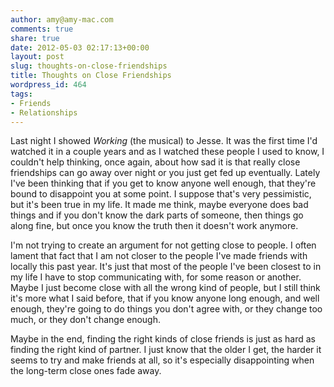 ```yaml
---
author: amy@amy-mac.com
comments: true
share: true
date: 2012-05-03 02:17:13+00:00
layout: post
slug: thoughts-on-close-friendships
title: Thoughts on Close Friendships
wordpress_id: 464
tags:
- Friends
- Relationships
---
```


Last night I showed _Working_ (the musical) to Jesse. It was the first time I'd watched it in a couple years and as I watched these people I used to know, I couldn't help thinking, once again, about how sad it is that really close friendships can go away over night or you just get fed up eventually. Lately I've been thinking that if you get to know anyone well enough, that they're bound to disappoint you at some point. I suppose that's very pessimistic, but it's been true in my life. It made me think, maybe everyone does bad things and if you don't know the dark parts of someone, then things go along fine, but once you know the truth then it doesn't work anymore.

I'm not trying to create an argument for not getting close to people. I often lament that fact that I am not closer to the people I've made friends with locally this past year. It's just that most of the people I've been closest to in my life I have to stop communicating with, for some reason or another. Maybe I just become close with all the wrong kind of people, but I still think it's more what I said before, that if you know anyone long enough, and well enough, they're going to do things you don't agree with, or they change too much, or they don't change enough.

Maybe in the end, finding the right kinds of close friends is just as hard as finding the right kind of partner. I just know that the older I get, the harder it seems to try and make friends at all, so it's especially disappointing when the long-term close ones fade away.

